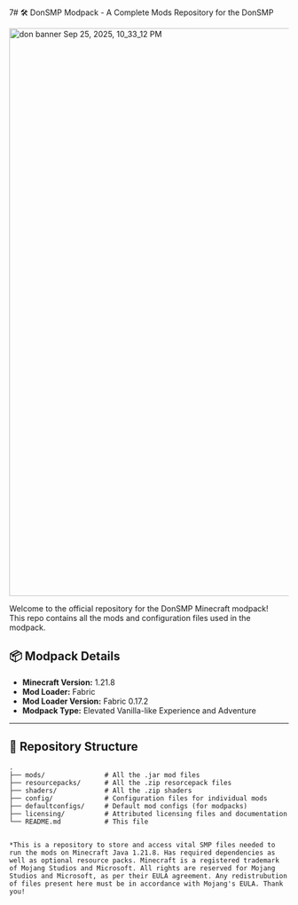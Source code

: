 7# 🛠️ DonSMP Modpack - A Complete Mods Repository for the DonSMP

<img width="1536" height="1024" alt="don banner Sep 25, 2025, 10_33_12 PM" src="https://github.com/user-attachments/assets/bd2e5ff1-ad0a-4f0b-9faf-2f7dd1e2de04" />

Welcome to the official repository for the DonSMP Minecraft modpack!  
This repo contains all the mods and configuration files used in the modpack.

## 📦 Modpack Details

- **Minecraft Version:** 1.21.8  
- **Mod Loader:** Fabric  
- **Mod Loader Version:** Fabric 0.17.2
- **Modpack Type:** Elevated Vanilla-like Experience and Adventure

---

## 📁 Repository Structure

```plaintext
.
├── mods/               # All the .jar mod files
├── resourcepacks/      # All the .zip resorcepack files
├── shaders/            # All the .zip shaders
├── config/             # Configuration files for individual mods
├── defaultconfigs/     # Default mod configs (for modpacks)
├── licensing/          # Attributed licensing files and documentation
└── README.md           # This file


*This is a repository to store and access vital SMP files needed to run the mods on Minecraft Java 1.21.8. Has required dependencies as well as optional resource packs. Minecraft is a registered trademark of Mojang Studios and Microsoft. All rights are reserved for Mojang Studios and Microsoft, as per their EULA agreement. Any redistrubution of files present here must be in accordance with Mojang's EULA. Thank you!
